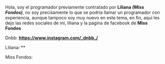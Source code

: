 Hola, soy el programador previamente contratado por **Liliana *(Miss Fondos)***, no soy precisamente lo que se podria llamar un programador con experiencia, aunque tampoco soy muy nuevo en este tema, en fin, aqui les dejo las redes sociales de mi, liliana y la pagina de facebook de **Miss Fondos**

Dnbb: **https://www.instagram.com/_dnbb_/**

Liliana: **

Miss Fondos:
